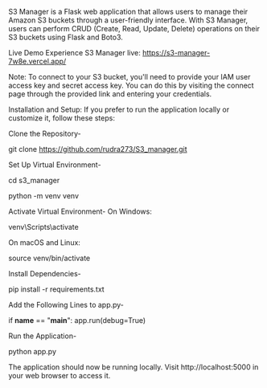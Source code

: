 S3 Manager is a Flask web application that allows users to manage their Amazon S3 buckets through a user-friendly interface. With S3 Manager, users can perform CRUD (Create, Read, Update, Delete) operations on their S3 buckets using Flask and Boto3.

Live Demo
Experience S3 Manager live: https://s3-manager-7w8e.vercel.app/

Note: To connect to your S3 bucket, you'll need to provide your IAM user access key and secret access key. You can do this by visiting the connect page through the provided link and entering your credentials.

Installation and Setup:
If you prefer to run the application locally or customize it, follow these steps:

Clone the Repository- 

git clone https://github.com/rudra273/S3_manager.git

Set Up Virtual Environment-

cd s3_manager

python -m venv venv

Activate Virtual Environment-
On Windows:

venv\Scripts\activate

On macOS and Linux:

source venv/bin/activate

Install Dependencies-

pip install -r requirements.txt

Add the Following Lines to app.py-

if __name__ == "__main__":
    app.run(debug=True)


Run the Application-

python app.py


The application should now be running locally. Visit http://localhost:5000 in your web browser to access it.
